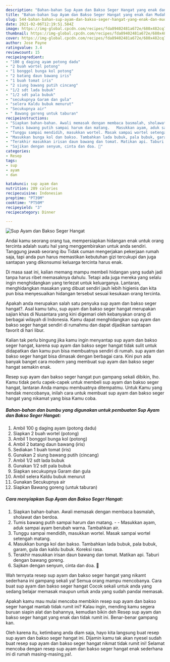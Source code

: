 ```yaml
---
description: "Bahan-bahan Sup Ayam dan Bakso Seger Hangat yang enak dan Mudah Dibuat"
title: "Bahan-bahan Sup Ayam dan Bakso Seger Hangat yang enak dan Mudah Dibuat"
slug: 544-bahan-bahan-sup-ayam-dan-bakso-seger-hangat-yang-enak-dan-mudah-dibuat
date: 2021-02-06T12:19:51.584Z
image: https://img-global.cpcdn.com/recipes/fda89402481a672e/680x482cq70/sup-ayam-dan-bakso-seger-hangat-foto-resep-utama.jpg
thumbnail: https://img-global.cpcdn.com/recipes/fda89402481a672e/680x482cq70/sup-ayam-dan-bakso-seger-hangat-foto-resep-utama.jpg
cover: https://img-global.cpcdn.com/recipes/fda89402481a672e/680x482cq70/sup-ayam-dan-bakso-seger-hangat-foto-resep-utama.jpg
author: Jose Payne
ratingvalue: 3.4
reviewcount: 15
recipeingredient:
- "100 g daging ayam potong dadu"
- "2 buah wortel potong"
- "1 bonggol bunga kol potong"
- "2 batang daun bawang iris"
- "1 buah tomat iris"
- "2 siung bawang putih cincang"
- "1/2 sdt lada bubuk"
- "1/2 sdt pala bubuk"
- "secukupnya Garam dan gula"
- "selera Kaldu bubuk menurut"
- "Secukupnya air"
- " Bawang goreng untuk taburan"
recipeinstructions:
- "Siapkan bahan-bahan. Awali memasak dengan membaca basmalah, sholawat dan berdoa."
- "Tumis bawang putih sampai harum dan matang.   Masukkan ayam, aduk sampai ayam berubah warna. Tambahkan air."
- "Tunggu sampai mendidih, masukkan wortel. Masak sampai wortel setengah matang."
- "Masukkan bunga kol dan bakso. Tambahkan lada bubuk, pala bubuk, garam, gula dan kaldu bubuk. Koreksi rasa."
- "Terakhir masukkan irisan daun bawang dan tomat. Matikan api. Taburi dengan bawang goreng."
- "Sajikan dengan senyum, cinta dan doa. 🖤"
categories:
- Resep
tags:
- sup
- ayam
- dan

katakunci: sup ayam dan 
nutrition: 289 calories
recipecuisine: Indonesian
preptime: "PT39M"
cooktime: "PT50M"
recipeyield: "3"
recipecategory: Dinner

---
```



![Sup Ayam dan Bakso Seger Hangat](https://img-global.cpcdn.com/recipes/fda89402481a672e/680x482cq70/sup-ayam-dan-bakso-seger-hangat-foto-resep-utama.jpg)

Andai kamu seorang orang tua, mempersiapkan hidangan enak untuk orang tercinta adalah suatu hal yang menggembirakan untuk anda sendiri. Tanggung jawab seorang ibu Tidak cuman mengerjakan pekerjaan rumah saja, tapi anda pun harus memastikan kebutuhan gizi tercukupi dan juga santapan yang dikonsumsi keluarga tercinta harus enak.

Di masa  saat ini, kalian memang mampu membeli hidangan yang sudah jadi tanpa harus ribet memasaknya dahulu. Tetapi ada juga mereka yang selalu ingin menghidangkan yang terlezat untuk keluarganya. Lantaran, menghidangkan masakan yang dibuat sendiri jauh lebih higienis dan kita pun bisa menyesuaikan hidangan tersebut sesuai kesukaan orang tercinta. 



Apakah anda merupakan salah satu penyuka sup ayam dan bakso seger hangat?. Asal kamu tahu, sup ayam dan bakso seger hangat merupakan sajian khas di Nusantara yang kini digemari oleh kebanyakan orang di berbagai wilayah di Indonesia. Kamu dapat menghidangkan sup ayam dan bakso seger hangat sendiri di rumahmu dan dapat dijadikan santapan favorit di hari libur.

Kalian tak perlu bingung jika kamu ingin menyantap sup ayam dan bakso seger hangat, karena sup ayam dan bakso seger hangat tidak sulit untuk didapatkan dan kamu pun bisa membuatnya sendiri di rumah. sup ayam dan bakso seger hangat bisa dimasak dengan berbagai cara. Kini pun ada banyak banget cara modern yang membuat sup ayam dan bakso seger hangat semakin enak.

Resep sup ayam dan bakso seger hangat pun gampang sekali dibikin, lho. Kamu tidak perlu capek-capek untuk membeli sup ayam dan bakso seger hangat, lantaran Anda mampu membuatnya ditempatmu. Untuk Kamu yang hendak mencobanya, inilah cara untuk membuat sup ayam dan bakso seger hangat yang nikamat yang bisa Kamu coba.

<!--inarticleads1-->

##### Bahan-bahan dan bumbu yang digunakan untuk pembuatan Sup Ayam dan Bakso Seger Hangat:

1. Ambil 100 g daging ayam (potong dadu)
1. Siapkan 2 buah wortel (potong)
1. Ambil 1 bonggol bunga kol (potong)
1. Ambil 2 batang daun bawang (iris)
1. Sediakan 1 buah tomat (iris)
1. Gunakan 2 siung bawang putih (cincang)
1. Ambil 1/2 sdt lada bubuk
1. Gunakan 1/2 sdt pala bubuk
1. Siapkan secukupnya Garam dan gula
1. Ambil selera Kaldu bubuk menurut
1. Gunakan Secukupnya air
1. Siapkan  Bawang goreng (untuk taburan)




<!--inarticleads2-->

##### Cara menyiapkan Sup Ayam dan Bakso Seger Hangat:

1. Siapkan bahan-bahan. Awali memasak dengan membaca basmalah, sholawat dan berdoa.
1. Tumis bawang putih sampai harum dan matang.  -  - Masukkan ayam, aduk sampai ayam berubah warna. Tambahkan air.
1. Tunggu sampai mendidih, masukkan wortel. Masak sampai wortel setengah matang.
1. Masukkan bunga kol dan bakso. Tambahkan lada bubuk, pala bubuk, garam, gula dan kaldu bubuk. Koreksi rasa.
1. Terakhir masukkan irisan daun bawang dan tomat. Matikan api. Taburi dengan bawang goreng.
1. Sajikan dengan senyum, cinta dan doa. 🖤




Wah ternyata resep sup ayam dan bakso seger hangat yang nikamt sederhana ini gampang sekali ya! Semua orang mampu mencobanya. Cara buat sup ayam dan bakso seger hangat Cocok sekali untuk anda yang sedang belajar memasak maupun untuk anda yang sudah pandai memasak.

Apakah kamu mau mulai mencoba membikin resep sup ayam dan bakso seger hangat mantab tidak rumit ini? Kalau ingin, mending kamu segera buruan siapin alat dan bahannya, kemudian bikin deh Resep sup ayam dan bakso seger hangat yang enak dan tidak rumit ini. Benar-benar gampang kan. 

Oleh karena itu, ketimbang anda diam saja, hayo kita langsung buat resep sup ayam dan bakso seger hangat ini. Dijamin kamu tak akan nyesel sudah buat resep sup ayam dan bakso seger hangat nikmat tidak rumit ini! Selamat mencoba dengan resep sup ayam dan bakso seger hangat enak sederhana ini di rumah masing-masing,ya!.

